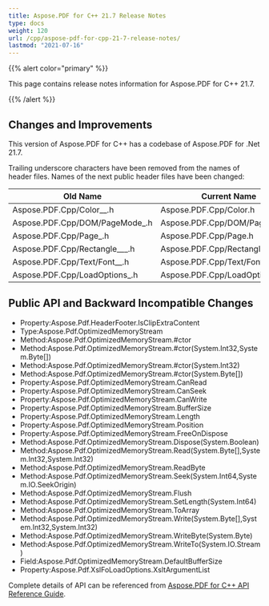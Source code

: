 ```yaml
---
title: Aspose.PDF for C++ 21.7 Release Notes
type: docs
weight: 120
url: /cpp/aspose-pdf-for-cpp-21-7-release-notes/
lastmod: "2021-07-16"
---
```


{{% alert color="primary" %}}

This page contains release notes information for Aspose.PDF for C++ 21.7.

{{% /alert %}}

## Changes and Improvements

This version of Aspose.PDF for C++ has a codebase of Aspose.PDF for .Net 21.7.

Trailing underscore characters have been removed from the names of header files.
Names of the next public header files have been changed:

| **Old Name** | **Current Name** |
|---|---|
|Aspose.PDF.Cpp/Color__.h|Aspose.PDF.Cpp/Color.h| 
|Aspose.PDF.Cpp/DOM/PageMode_.h|Aspose.PDF.Cpp/DOM/PageMode.h|
|Aspose.PDF.Cpp/Page_.h|Aspose.PDF.Cpp/Page.h|
|Aspose.PDF.Cpp/Rectangle___.h|Aspose.PDF.Cpp/Rectangle.h| 
|Aspose.PDF.Cpp/Text/Font__.h|Aspose.PDF.Cpp/Text/Font.h| 
|Aspose.PDF.Cpp/LoadOptions_.h|Aspose.PDF.Cpp/LoadOptions.h|

## Public API and Backward Incompatible Changes

* Property:Aspose.Pdf.HeaderFooter.IsClipExtraContent
* Type:Aspose.Pdf.OptimizedMemoryStream
* Method:Aspose.Pdf.OptimizedMemoryStream.#ctor
* Method:Aspose.Pdf.OptimizedMemoryStream.#ctor(System.Int32,System.Byte[])
* Method:Aspose.Pdf.OptimizedMemoryStream.#ctor(System.Int32)
* Method:Aspose.Pdf.OptimizedMemoryStream.#ctor(System.Byte[])
* Property:Aspose.Pdf.OptimizedMemoryStream.CanRead
* Property:Aspose.Pdf.OptimizedMemoryStream.CanSeek
* Property:Aspose.Pdf.OptimizedMemoryStream.CanWrite
* Property:Aspose.Pdf.OptimizedMemoryStream.BufferSize
* Property:Aspose.Pdf.OptimizedMemoryStream.Length
* Property:Aspose.Pdf.OptimizedMemoryStream.Position
* Property:Aspose.Pdf.OptimizedMemoryStream.FreeOnDispose
* Method:Aspose.Pdf.OptimizedMemoryStream.Dispose(System.Boolean)
* Method:Aspose.Pdf.OptimizedMemoryStream.Read(System.Byte[],System.Int32,System.Int32)
* Method:Aspose.Pdf.OptimizedMemoryStream.ReadByte
* Method:Aspose.Pdf.OptimizedMemoryStream.Seek(System.Int64,System.IO.SeekOrigin)
* Method:Aspose.Pdf.OptimizedMemoryStream.Flush
* Method:Aspose.Pdf.OptimizedMemoryStream.SetLength(System.Int64)
* Method:Aspose.Pdf.OptimizedMemoryStream.ToArray
* Method:Aspose.Pdf.OptimizedMemoryStream.Write(System.Byte[],System.Int32,System.Int32)
* Method:Aspose.Pdf.OptimizedMemoryStream.WriteByte(System.Byte)
* Method:Aspose.Pdf.OptimizedMemoryStream.WriteTo(System.IO.Stream)
* Field:Aspose.Pdf.OptimizedMemoryStream.DefaultBufferSize
* Property:Aspose.Pdf.XslFoLoadOptions.XsltArgumentList

Complete details of API can be referenced from [Aspose.PDF for C++ API Reference Guide](https://apireference.aspose.com/cpp/pdf/).
